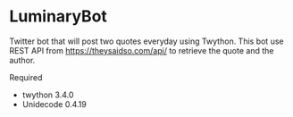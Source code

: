 # LuminaryBot
Twitter bot that will post two quotes everyday using Twython.
This bot use REST API from https://theysaidso.com/api/ to retrieve the quote and the author.

Required
- twython 3.4.0
- Unidecode 0.4.19
